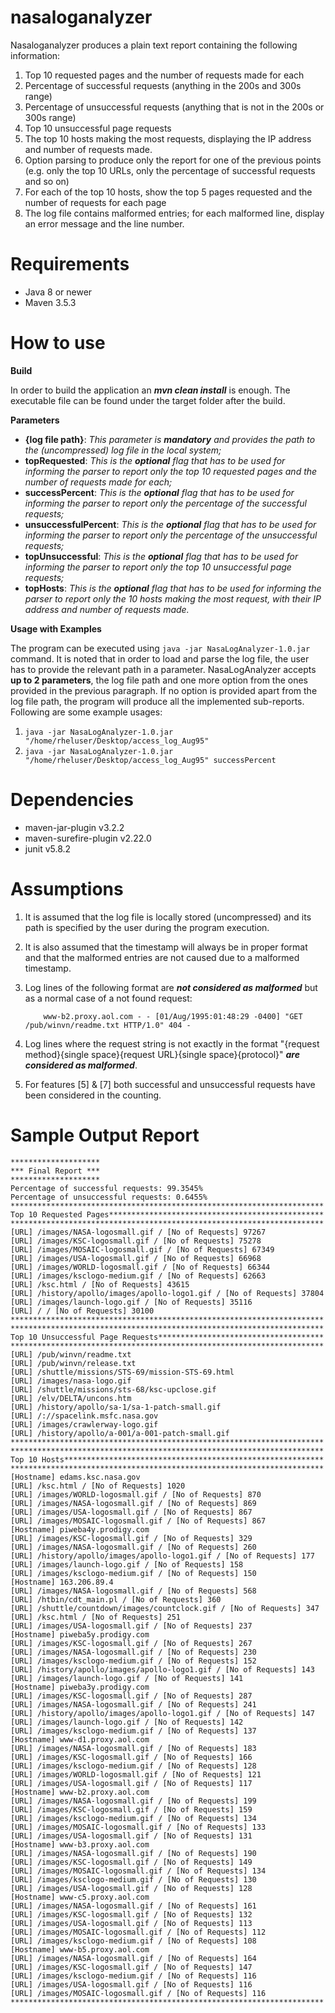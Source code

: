# nasaloganalyzer
Nasaloganalyzer produces a plain text report containing the following information:

1. Top 10 requested pages and the number of requests made for each
2. Percentage of successful requests (anything in the 200s and 300s range)
3. Percentage of unsuccessful requests (anything that is not in the 200s or 300s range)
4. Top 10 unsuccessful page requests
5. The top 10 hosts making the most requests, displaying the IP address and number of requests made.
6. Option parsing to produce only the report for one of the previous points (e.g. only the top 10 URLs, only the percentage of successful requests and so on)
7. For each of the top 10 hosts, show the top 5 pages requested and the number of requests for each page
8. The log file contains malformed entries; for each malformed line, display an error message and the line number.

# **Requirements**

 - Java 8 or newer
 - Maven 3.5.3

# **How to use**

**Build**

In order to build the application an **_mvn clean install_** is enough.
The executable file can be found under the target folder after the build.

**Parameters**

 - **{log file path}**:     _This parameter is **mandatory** and provides the path to the (uncompressed) log file in the local system;_
 - **topRequested**:        _This is the **optional** flag that has to be used for informing the parser to report only the top 10 requested pages and the number of requests made for each;_
 - **successPercent**:      _This is the **optional** flag that has to be used for informing the parser to report only the percentage of the successful requests;_
 - **unsuccessfulPercent**: _This is the **optional** flag that has to be used for informing the parser to report only the percentage of the unsuccessful requests;_ 
 - **topUnsuccessful**:     _This is the **optional** flag that has to be used for informing the parser to report only the top 10 unsuccessful page requests;_ 
 - **topHosts**:            _This is the **optional** flag that has to be used for informing the parser to report only the 10 hosts making the most request, with their IP address and number of requests made._ 

**Usage with Examples**

The program can be executed using `java -jar NasaLogAnalyzer-1.0.jar` command.
It is noted that in order to load and parse the log file, the user has to provide the relevant path in a parameter.
NasaLogAnalyzer accepts **up to 2 parameters**, the log file path and one more option from the ones provided in the previous paragraph.
If no option is provided apart from the log file path, the program will produce all the implemented sub-reports.
Following are some example usages:

  1. `java -jar NasaLogAnalyzer-1.0.jar "/home/rheluser/Desktop/access_log_Aug95" `
  2. `java -jar NasaLogAnalyzer-1.0.jar "/home/rheluser/Desktop/access_log_Aug95" successPercent`

# **Dependencies**

 - maven-jar-plugin v3.2.2
 - maven-surefire-plugin v2.22.0
 - junit v5.8.2

# **Assumptions**

 1) It is assumed that the log file is locally stored (uncompressed) and its path is specified by the user during the program execution.
 2) It is also assumed that the timestamp will always be in proper format and that the malformed entries are not caused due to a malformed timestamp.
 3) Log lines of the following format are **_not considered as malformed_** but as a normal case of a not found request:

    `    www-b2.proxy.aol.com - - [01/Aug/1995:01:48:29 -0400] "GET /pub/winvn/readme.txt HTTP/1.0" 404 -` 
 4) Log lines where the request string is not exactly in the format "{request method}{single space}{request URL}{single space}{protocol}" **_are considered as malformed_**.
 5) For features [5] & [7] both successful and unsuccessful requests have been considered in the counting. 


# **Sample Output Report**
```
********************
*** Final Report ***
********************
Percentage of successful requests: 99.3545%
Percentage of unsuccessful requests: 0.6455%
**********************************************************************
Top 10 Requested Pages************************************************
**********************************************************************
[URL] /images/NASA-logosmall.gif / [No of Requests] 97267
[URL] /images/KSC-logosmall.gif / [No of Requests] 75278
[URL] /images/MOSAIC-logosmall.gif / [No of Requests] 67349
[URL] /images/USA-logosmall.gif / [No of Requests] 66968
[URL] /images/WORLD-logosmall.gif / [No of Requests] 66344
[URL] /images/ksclogo-medium.gif / [No of Requests] 62663
[URL] /ksc.html / [No of Requests] 43615
[URL] /history/apollo/images/apollo-logo1.gif / [No of Requests] 37804
[URL] /images/launch-logo.gif / [No of Requests] 35116
[URL] / / [No of Requests] 30100
**********************************************************************
**********************************************************************
Top 10 Unsuccessful Page Requests*************************************
**********************************************************************
[URL] /pub/winvn/readme.txt
[URL] /pub/winvn/release.txt
[URL] /shuttle/missions/STS-69/mission-STS-69.html
[URL] /images/nasa-logo.gif
[URL] /shuttle/missions/sts-68/ksc-upclose.gif
[URL] /elv/DELTA/uncons.htm
[URL] /history/apollo/sa-1/sa-1-patch-small.gif
[URL] /://spacelink.msfc.nasa.gov
[URL] /images/crawlerway-logo.gif
[URL] /history/apollo/a-001/a-001-patch-small.gif
**********************************************************************
**********************************************************************
Top 10 Hosts**********************************************************
**********************************************************************
[Hostname] edams.ksc.nasa.gov
[URL] /ksc.html / [No of Requests] 1020
[URL] /images/WORLD-logosmall.gif / [No of Requests] 870
[URL] /images/NASA-logosmall.gif / [No of Requests] 869
[URL] /images/USA-logosmall.gif / [No of Requests] 867
[URL] /images/MOSAIC-logosmall.gif / [No of Requests] 867
[Hostname] piweba4y.prodigy.com
[URL] /images/KSC-logosmall.gif / [No of Requests] 329
[URL] /images/NASA-logosmall.gif / [No of Requests] 260
[URL] /history/apollo/images/apollo-logo1.gif / [No of Requests] 177
[URL] /images/launch-logo.gif / [No of Requests] 158
[URL] /images/ksclogo-medium.gif / [No of Requests] 150
[Hostname] 163.206.89.4
[URL] /images/NASA-logosmall.gif / [No of Requests] 568
[URL] /htbin/cdt_main.pl / [No of Requests] 360
[URL] /shuttle/countdown/images/countclock.gif / [No of Requests] 347
[URL] /ksc.html / [No of Requests] 251
[URL] /images/USA-logosmall.gif / [No of Requests] 237
[Hostname] piweba5y.prodigy.com
[URL] /images/KSC-logosmall.gif / [No of Requests] 267
[URL] /images/NASA-logosmall.gif / [No of Requests] 230
[URL] /images/ksclogo-medium.gif / [No of Requests] 152
[URL] /history/apollo/images/apollo-logo1.gif / [No of Requests] 143
[URL] /images/launch-logo.gif / [No of Requests] 141
[Hostname] piweba3y.prodigy.com
[URL] /images/KSC-logosmall.gif / [No of Requests] 287
[URL] /images/NASA-logosmall.gif / [No of Requests] 241
[URL] /history/apollo/images/apollo-logo1.gif / [No of Requests] 147
[URL] /images/launch-logo.gif / [No of Requests] 142
[URL] /images/ksclogo-medium.gif / [No of Requests] 137
[Hostname] www-d1.proxy.aol.com
[URL] /images/NASA-logosmall.gif / [No of Requests] 183
[URL] /images/KSC-logosmall.gif / [No of Requests] 166
[URL] /images/ksclogo-medium.gif / [No of Requests] 128
[URL] /images/WORLD-logosmall.gif / [No of Requests] 121
[URL] /images/USA-logosmall.gif / [No of Requests] 117
[Hostname] www-b2.proxy.aol.com
[URL] /images/NASA-logosmall.gif / [No of Requests] 199
[URL] /images/KSC-logosmall.gif / [No of Requests] 159
[URL] /images/ksclogo-medium.gif / [No of Requests] 134
[URL] /images/MOSAIC-logosmall.gif / [No of Requests] 133
[URL] /images/USA-logosmall.gif / [No of Requests] 131
[Hostname] www-b3.proxy.aol.com
[URL] /images/NASA-logosmall.gif / [No of Requests] 190
[URL] /images/KSC-logosmall.gif / [No of Requests] 149
[URL] /images/MOSAIC-logosmall.gif / [No of Requests] 134
[URL] /images/ksclogo-medium.gif / [No of Requests] 130
[URL] /images/USA-logosmall.gif / [No of Requests] 128
[Hostname] www-c5.proxy.aol.com
[URL] /images/NASA-logosmall.gif / [No of Requests] 161
[URL] /images/KSC-logosmall.gif / [No of Requests] 132
[URL] /images/USA-logosmall.gif / [No of Requests] 113
[URL] /images/MOSAIC-logosmall.gif / [No of Requests] 112
[URL] /images/ksclogo-medium.gif / [No of Requests] 108
[Hostname] www-b5.proxy.aol.com
[URL] /images/NASA-logosmall.gif / [No of Requests] 164
[URL] /images/KSC-logosmall.gif / [No of Requests] 147
[URL] /images/ksclogo-medium.gif / [No of Requests] 116
[URL] /images/USA-logosmall.gif / [No of Requests] 116
[URL] /images/MOSAIC-logosmall.gif / [No of Requests] 116
**********************************************************************
```